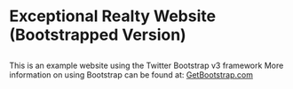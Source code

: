 # Exceptional Realty Website (Bootstrapped Version)

##

This is an example website using the Twitter Bootstrap v3 framework
More information on using Bootstrap can be found at:
[GetBootstrap.com](http://getbootstrap.com)
